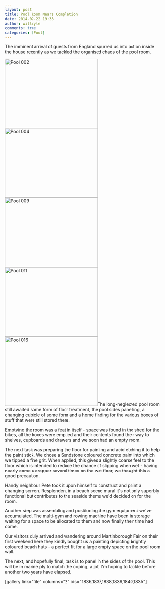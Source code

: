 ```yaml
---
layout: post
title: Pool Room Nears Completion
date: 2014-02-22 19:33
author: willryle
comments: true
categories: [Pool]
---
```

The imminent arrival of guests from England spurred us into action inside the house recently as we tackled the organised chaos of the pool room.

<!--more-->

<a href="http://willryle.files.wordpress.com/2014/02/pool-002.jpg"><img class="alignleft size-medium wp-image-1830" alt="Pool 002" src="http://willryle.files.wordpress.com/2014/02/pool-002.jpg?w=300" width="300" height="225" /></a> <a href="http://willryle.files.wordpress.com/2014/02/pool-004.jpg"><img class="alignleft size-medium wp-image-1831" alt="Pool 004" src="http://willryle.files.wordpress.com/2014/02/pool-004.jpg?w=300" width="300" height="225" /></a> <a href="http://willryle.files.wordpress.com/2014/02/pool-009.jpg"><img class="alignleft size-medium wp-image-1832" alt="Pool 009" src="http://willryle.files.wordpress.com/2014/02/pool-009.jpg?w=300" width="300" height="225" /></a> <a href="http://willryle.files.wordpress.com/2014/02/pool-011.jpg"><img class="alignleft size-medium wp-image-1833" alt="Pool 011" src="http://willryle.files.wordpress.com/2014/02/pool-011.jpg?w=300" width="300" height="225" /></a> <a href="http://willryle.files.wordpress.com/2014/02/pool-016.jpg"><img class="alignleft size-medium wp-image-1834" alt="Pool 016" src="http://willryle.files.wordpress.com/2014/02/pool-016.jpg?w=300" width="300" height="225" /></a>The long-neglected pool room still awaited some form of floor treatment, the pool sides panelling, a changing cubicle of some form and a home finding for the various boxes of stuff that were still stored there.

Emptying the room was a feat in itself - space was found in the shed for the bikes, all the boxes were emptied and their contents found their way to shelves, cupboards and drawers and we soon had an empty room.

The next task was preparing the floor for painting and acid etching it to help the paint stick. We chose a Sandstone coloured concrete paint into which we tipped a fine grit. When applied, this gives a slightly coarse feel to the floor which is intended to reduce the chance of slipping when wet - having nearly come a cropper several times on the wet floor, we thought this a good precaution.

Handy neighbour Pete took it upon himself to construct and paint a changing screen. Resplendent in a beach scene mural it's not only superbly functional but contributes to the seaside theme we'd decided on for the room.

Another step was assembling and positioning the gym equipment we've accumulated. The multi-gym and rowing machine have been in storage waiting for a space to be allocated to them and now finally their time had come.

Our visitors duly arrived and wandering around Martinborough Fair on their first weekend here they kindly bought us a painting depicting brightly coloured beach huts - a perfect fit for a large empty space on the pool room wall.

The next, and hopefully final, task is to panel in the sides of the pool. This will be in marine ply to match the coping, a job I'm hoping to tackle before another two years have elapsed.

[gallery link="file" columns="2" ids="1836,1837,1838,1839,1840,1835"]
